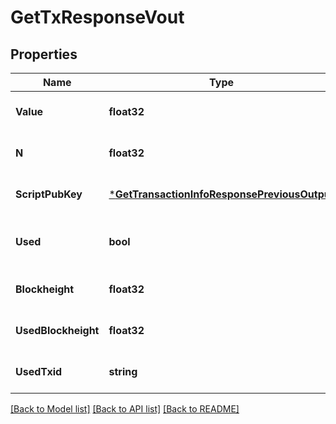 # GetTxResponseVout

## Properties
Name | Type | Description | Notes
------------ | ------------- | ------------- | -------------
**Value** | **float32** | Value of the output in NEBL | [optional] [default to null]
**N** | **float32** | Output index | [optional] [default to null]
**ScriptPubKey** | [***GetTransactionInfoResponsePreviousOutput**](getTransactionInfoResponse_previousOutput.md) |  | [optional] [default to null]
**Used** | **bool** | Whether this output has now been used | [optional] [default to null]
**Blockheight** | **float32** | Blockheight of this transaction | [optional] [default to null]
**UsedBlockheight** | **float32** | Blockheight this output was used in | [optional] [default to null]
**UsedTxid** | **string** | TXID this output was used in | [optional] [default to null]

[[Back to Model list]](../README.md#documentation-for-models) [[Back to API list]](../README.md#documentation-for-api-endpoints) [[Back to README]](../README.md)


